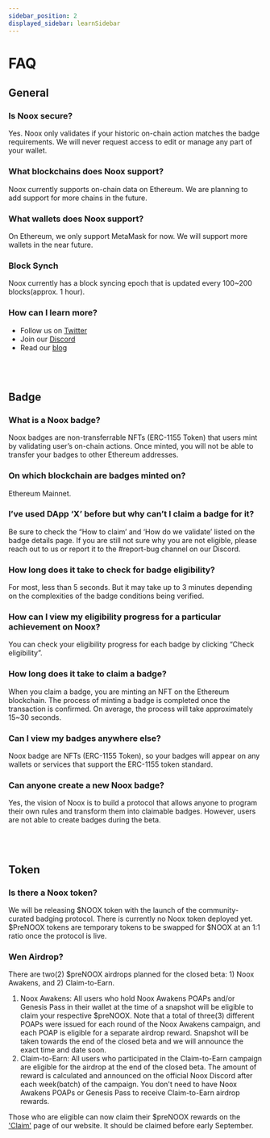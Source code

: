 ```yaml
---
sidebar_position: 2
displayed_sidebar: learnSidebar
---
```


# FAQ

## General

### Is Noox secure?
Yes. Noox only validates if your historic on-chain action matches the badge requirements. We will never request access to edit or manage any part of your wallet. 
<br class="in" />

### What blockchains does Noox support?
Noox currently supports on-chain data on Ethereum. We are planning to add support for more chains in the future. 
<br class="in" />

### What wallets does Noox support?
On Ethereum, we only support MetaMask for now. We will support more wallets in the near future.
<br class="in" />

### Block Synch
Noox currently has a block syncing epoch that is updated every 100~200 blocks(approx. 1 hour).
<br class="in" />

### How can I learn more?
- Follow us on [Twitter](https://twitter.com/noox_world)
- Join our [Discord](http://discord.gg/noox)
- Read our [blog](https://mirror.xyz/noox.eth)

<br></br>

<!-- ## Early Access

### How do I access Noox?

Noox is currently on closed beta. You must hold any one of three [Noox Awakens POAPs](https://mirror.xyz/noox.eth/NgQ-fQzFzg4OPgvKr4449fa94QlC1hB87AISfRnrQt0) or [Noox Genesis Pass](https://mirror.xyz/noox.eth/vvSgXZGgcq7KazVl5rBNtHav_9pt9UZlRpjv3GbfHes) to access it. 
<br class="in" />

### Can I access the closed beta if I purchase POAPs or pass on a secondary market?

You can also access the beta by acquiring or purchasing them on a secondary markets. 
<br class="in" />

### I’ve participated in the Noox Awakens campaign but haven’t claimed my POAPs.

Deadline for claiming your POAPs was April 30, 2022. If not, you will not be able to access our closed beta.
<br class="in" />

### When will Noox be open to the public?

We are planning to release our open beta following the closed beta period. However there may be a short gap in between.

<br></br> -->

## Badge

### What is a Noox badge?

Noox badges are non-transferrable NFTs (ERC-1155 Token) that users mint by validating user’s on-chain actions. Once minted, you will not be able to transfer your badges to other Ethereum addresses.
<br class="in" />

### On which blockchain are badges minted on?

Ethereum Mainnet.
<br class="in" />

### I’ve used DApp ‘X’ before but why can’t I claim a badge for it?

Be sure to check the “How to claim’ and ‘How do we validate’ listed on the badge details page. If you are still not sure why you are not eligible, please reach out to us or report it to the #report-bug channel on our Discord.
<br class="in" />

### How long does it take to check for badge eligibility?

For most, less than 5 seconds. But it may take up to 3 minutes depending on the complexities of the badge conditions being verified.
<br class="in" />

### How can I view my eligibility progress for a particular achievement on Noox?

You can check your eligibility progress for each badge by clicking “Check eligibility”.
<br class="in" />

### How long does it take to claim a badge?

When you claim a badge, you are minting an NFT on the Ethereum blockchain. The process of minting a badge is completed once the transaction is confirmed. On average, the process will take approximately 15~30 seconds.
<br class="in" />

<!-- ### Is there any fees for claiming a badge?

Currently, there is claiming fee of 0.002 ETH per badge. 
<br class="in" />

### Community Treasury

Noox receives a 0.002 ETH minting fee from each badge minting. The funds will be accumulated in the treasury and will be used to support future ecosystem development. Once the protocol goes live in the near future, the treasury will be managed by the community.
<br class="in" /> -->

### Can I view my badges anywhere else?

Noox badge are NFTs (ERC-1155 Token), so your badges will appear on any wallets or services that support the ERC-1155 token standard.
<br class="in" />

### Can anyone create a new Noox badge?

Yes, the vision of Noox is to build a protocol that allows anyone to program their own rules and transform them into claimable badges. However, users are not able to create badges during the beta. 

<br></br>

## Token

### Is there a Noox token?

We will be releasing $NOOX token with the launch of the community-curated badging protocol. There is currently no Noox token deployed yet. $PreNOOX tokens are temporary tokens to be swapped for $NOOX at an 1:1 ratio once the protocol is live.
<br class="in" />

<!-- ### What is Noox Awakens campaign?

“Noox Awakens” was a community bootstrapping campaign that consisted of four(4) different project rounds, and 0.45% of the total token supply planned will be distributed to all participants who holds their proof-of-participation (i.e. Noox Awaken POAPs and/or Genesis Pass) at the end of the closed beta. The exact date and time of the snapshot will be announced later.
<br class="in" />

### What is Claim-to-Earn?

0.5% of the total token supply is allocated for the Claim-to-Earn rewards during the closed beta.

The campaign is divided into 4 equal batches and each batch lasts for one(1) week. At the end of each batch, the % of $NOOX each user is eligible to receive is calculated by dividing the total number of badges you claimed by the total number of badges claimed for that entire batch.

For example, if a total of 100 badges were claimed during the 1st batch, and if you claimed 10 badges, then you are eligible for 10% of $NOOX for that batch.
<br class="in" /> -->

### Wen Airdrop?

There are two(2) $preNOOX airdrops planned for the closed beta: 1) Noox Awakens, and 2) Claim-to-Earn.

1. Noox Awakens: All users who hold Noox Awakens POAPs and/or Genesis Pass in their wallet at the time of a snapshot will be eligible to claim your respective $preNOOX. Note that a total of three(3) different POAPs were issued for each round of the Noox Awakens campaign, and each POAP is eligible for a separate airdrop reward. Snapshot will be taken towards the end of the closed beta and we will announce the exact time and date soon.
2. Claim-to-Earn: All users who participated in the Claim-to-Earn campaign are eligible for the airdrop at the end of the closed beta. The amount of reward is calculated and announced on the official Noox Discord after each week(batch) of the campaign. You don't need to have Noox Awakens POAPs or Genesis Pass to receive Claim-to-Earn airdrop rewards.

Those who are eligible can now claim their $preNOOX rewards on the ['Claim'](https://noox.world/claim) page of our website. It should be claimed before early September.

<br class="in" />